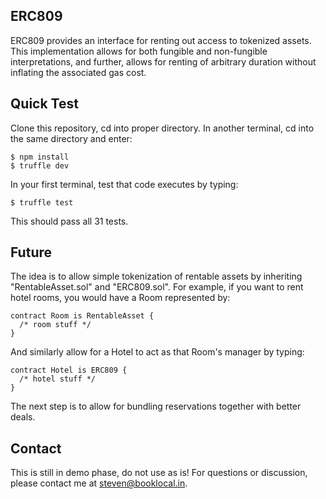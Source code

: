 ## ERC809
ERC809 provides an interface for renting out access to tokenized assets. This implementation allows for both fungible and non-fungible interpretations, and further, allows for renting of arbitrary duration without inflating the associated gas cost.

## Quick Test
Clone this repository, cd into proper directory. In another terminal, cd into the same directory and enter:
```
$ npm install
$ truffle dev
```
In your first terminal, test that code executes by typing:
```
$ truffle test
```
This should pass all 31 tests.

## Future
The idea is to allow simple tokenization of rentable assets by inheriting "RentableAsset.sol" and "ERC809.sol". For example, if you want to rent hotel rooms, you would have a Room represented by:
```
contract Room is RentableAsset {
  /* room stuff */
}
```
And similarly allow for a Hotel to act as that Room's manager by typing:
```
contract Hotel is ERC809 {
  /* hotel stuff */
}
```
The next step is to allow for bundling reservations together with better deals.

## Contact
This is still in demo phase, do not use as is! For questions or discussion, please contact me at steven@booklocal.in.
